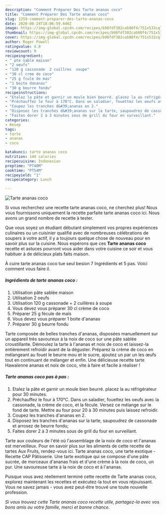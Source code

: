 ```yaml
---
description: "Comment Préparer Des Tarte ananas coco"
title: "Comment Préparer Des Tarte ananas coco"
slug: 1259-comment-preparer-des-tarte-ananas-coco
date: 2020-06-24T18:06:59.646Z
image: https://img-global.cpcdn.com/recipes/b98fdf382cab80f4/751x532cq70/tarte-ananas-coco-photo-principale-de-la-recette.jpg
thumbnail: https://img-global.cpcdn.com/recipes/b98fdf382cab80f4/751x532cq70/tarte-ananas-coco-photo-principale-de-la-recette.jpg
cover: https://img-global.cpcdn.com/recipes/b98fdf382cab80f4/751x532cq70/tarte-ananas-coco-photo-principale-de-la-recette.jpg
author: Roger Powell
ratingvalue: 4.8
reviewcount: 9
recipeingredient:
- " pte sable maison"
- "2 oeufs"
- "120 g cassonade  2 cuillres  soupe"
- "30 cl crme de coco"
- "25 g fcule de mas"
- "1 boite dananas"
- "30 g beurre fondu"
recipeinstructions:
- "Etalez la pâte et garnir un moule bien beurré. placez la au réfrigérateur pour 30 minutes."
- "Préchauffez le four à 170°C. Dans un saladier, fouettez les oeufs avec la cassonade, la crème de coco, et la fécule. Versez ce mélange sur le fond de tarte. Mettre au four pour 20 à 30 minutes puis laissez refroidir."
- "Coupez les tranches d&#39;ananas en 2."
- "Disposez les tranches d&#39;ananas sur la tarte, saupoudrez de cassonade et arrosez de beurre fondu;"
- "Faites dorer 2 à 3 minutes sous de grill du four en surveillant."
categories:
- Resep
tags:
- tarte
- ananas
- coco

katakunci: tarte ananas coco 
nutrition: 144 calories
recipecuisine: Indonesian
preptime: "PT40M"
cooktime: "PT54M"
recipeyield: "1"
recipecategory: Lunch

---
```



![Tarte ananas coco](https://img-global.cpcdn.com/recipes/b98fdf382cab80f4/751x532cq70/tarte-ananas-coco-photo-principale-de-la-recette.jpg)

Si vous recherchez une recette tarte ananas coco, ne cherchez plus! Nous vous fournissons uniquement la recette parfaite tarte ananas coco ici. Nous avons un grand nombre de recette à tester.

Que vous soyez un étudiant débutant simplement vos propres expériences culinaires ou un cuisinier qualifié avec de nombreuses célébrations de soupers à votre actif, il y a toujours quelque chose de nouveau pour en savoir plus sur la cuisine. Nous espérons que ces <strong> Tarte ananas coco </strong> recette et astuces pourront vous aider dans votre cuisine ce soir et vous habituer à de délicieux plats faits maison.

<!--inarticleads1-->

À cuire tarte ananas coco tue seul besion 7 Ingrédients et 5 pas. Voici comment vous faire il.

##### Ingrédients de tarte ananas coco :

1. Utilisation  pâte sablée maison
1. Utilisation 2 oeufs
1. Utilisation 120 g cassonade + 2 cuillères à soupe
1. Vous devez vous préparer 30 cl crème de coco
1. Préparer 25 g fécule de maïs
1. Vous devez vous préparer 1 boite d&#39;ananas
1. Préparer 30 g beurre fondu


Tarte composée de belles tranches d&#39;ananas, disposées manuellement sur un appareil très savoureux à la noix de coco sur une pâte sablée croustillante. Démoulez la tarte à l&#39;ananas et noix de coco et laissez-la entièrement refroidir avant de la déguster. Préparez la crème de coco en mélangeant au fouet le beurre mou et le sucre, ajoutez un par un les œufs tout en continuant de mélanger et enfin. Une délicieuse recette tarte Hawaïenne ananas et noix de coco, vite à faire et facile à réaliser ! 

<!--inarticleads2-->

##### Tarte ananas coco pas à pas :

1. Etalez la pâte et garnir un moule bien beurré. placez la au réfrigérateur pour 30 minutes.
1. Préchauffez le four à 170°C. Dans un saladier, fouettez les oeufs avec la cassonade, la crème de coco, et la fécule. Versez ce mélange sur le fond de tarte. Mettre au four pour 20 à 30 minutes puis laissez refroidir.
1. Coupez les tranches d&#39;ananas en 2.
1. Disposez les tranches d&#39;ananas sur la tarte, saupoudrez de cassonade et arrosez de beurre fondu;
1. Faites dorer 2 à 3 minutes sous de grill du four en surveillant.


Tarte aux couleurs de l&#39;été où l&#39;assemblage de la noix de coco et l&#39;ananas est merveilleux. Pour en savoir plus sur les aliments de cette recette de tartes Aux Fruits, rendez-vous ici. Tarte ananas coco, une tarte exotique - Recette CAP Pâtisserie. Une tarte exotique qui se compose d&#39;une pâte sucrée, de morceaux d&#39;ananas frais et d&#39;une crème à la noix de coco, un pur. Une savoureuse tarte à la noix de coco et à l&#39;ananas. 

<!--inarticleads1-->

<p>
Puisque vous avez réellement terminé cette recette de Tarte ananas coco, explorez maintenant les recettes et exécutez-la tout en vous réjouissant. Vous ne savez jamais - vous avez peut-être trouvé une toute nouvelle profession.
</p>

<p>
<i>Si vous trouvez cette Tarte ananas coco recette utile, partagez-la avec vos bons amis ou votre famille, merci et bonne chance.</i>
</p>
